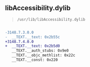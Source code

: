 ## libAccessibility.dylib

> `/usr/lib/libAccessibility.dylib`

```diff

-3148.7.3.0.0
-  __TEXT.__text: 0x2b55c
+3148.7.4.0.0
+  __TEXT.__text: 0x2b5d0
   __TEXT.__auth_stubs: 0x9e0
   __TEXT.__objc_methlist: 0x22c
   __TEXT.__const: 0x220

```
